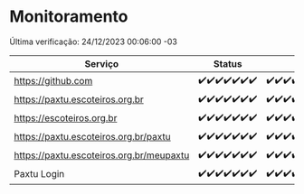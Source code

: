 # Monitoramento

Última verificação: 24/12/2023 00:06:00 -03

|Serviço|Status|Últimas 24h|
|---|---|---|
|https://github.com|<span title="2023-12-17: OK=24">✔️</span><span title="2023-12-18: OK=24">✔️</span><span title="2023-12-19: OK=24">✔️</span><span title="2023-12-20: OK=24">✔️</span><span title="2023-12-21: OK=24">✔️</span><span title="2023-12-22: OK=24">✔️</span><span title="2023-12-23: OK=3">✔️</span>|<span title="23/12/2023 00:06:00 -03 : 200">✔️</span><span title="23/12/2023 01:07:00 -03 : 200">✔️</span><span title="23/12/2023 02:05:00 -03 : 200">✔️</span><span title="23/12/2023 03:07:00 -03 : 200">✔️</span><span title="23/12/2023 04:04:00 -03 : 200">✔️</span><span title="23/12/2023 05:07:00 -03 : 200">✔️</span><span title="23/12/2023 06:04:00 -03 : 200">✔️</span><span title="23/12/2023 07:05:00 -03 : 200">✔️</span><span title="23/12/2023 08:03:00 -03 : 200">✔️</span><span title="23/12/2023 09:09:00 -03 : 200">✔️</span><span title="23/12/2023 10:05:00 -03 : 200">✔️</span><span title="23/12/2023 11:03:00 -03 : 200">✔️</span><span title="23/12/2023 12:04:00 -03 : 200">✔️</span><span title="23/12/2023 13:06:00 -03 : 200">✔️</span><span title="23/12/2023 14:03:00 -03 : 200">✔️</span><span title="23/12/2023 15:07:00 -03 : 200">✔️</span><span title="23/12/2023 16:02:00 -03 : 200">✔️</span><span title="23/12/2023 17:05:00 -03 : 200">✔️</span><span title="23/12/2023 18:03:00 -03 : 200">✔️</span><span title="23/12/2023 19:04:00 -03 : 200">✔️</span><span title="23/12/2023 20:05:00 -03 : 200">✔️</span><span title="23/12/2023 21:33:00 -03 : 200">✔️</span><span title="23/12/2023 22:49:00 -03 : 200">✔️</span><span title="23/12/2023 23:20:00 -03 : 200">✔️</span><span title="24/12/2023 00:06:00 -03 : 200">✔️</span>|
|https://paxtu.escoteiros.org.br|<span title="2023-12-17: OK=24">✔️</span><span title="2023-12-18: OK=24">✔️</span><span title="2023-12-19: OK=24">✔️</span><span title="2023-12-20: OK=24">✔️</span><span title="2023-12-21: OK=24">✔️</span><span title="2023-12-22: OK=24">✔️</span><span title="2023-12-23: OK=3">✔️</span>|<span title="23/12/2023 00:06:00 -03 : 200">✔️</span><span title="23/12/2023 01:07:00 -03 : 200">✔️</span><span title="23/12/2023 02:05:00 -03 : 200">✔️</span><span title="23/12/2023 03:07:00 -03 : 200">✔️</span><span title="23/12/2023 04:04:00 -03 : 200">✔️</span><span title="23/12/2023 05:07:00 -03 : 200">✔️</span><span title="23/12/2023 06:04:00 -03 : 200">✔️</span><span title="23/12/2023 07:05:00 -03 : 200">✔️</span><span title="23/12/2023 08:03:00 -03 : 200">✔️</span><span title="23/12/2023 09:09:00 -03 : 200">✔️</span><span title="23/12/2023 10:05:00 -03 : 200">✔️</span><span title="23/12/2023 11:03:00 -03 : 200">✔️</span><span title="23/12/2023 12:04:00 -03 : 200">✔️</span><span title="23/12/2023 13:06:00 -03 : 200">✔️</span><span title="23/12/2023 14:03:00 -03 : 200">✔️</span><span title="23/12/2023 15:07:00 -03 : 200">✔️</span><span title="23/12/2023 16:02:00 -03 : 200">✔️</span><span title="23/12/2023 17:05:00 -03 : 200">✔️</span><span title="23/12/2023 18:03:00 -03 : 200">✔️</span><span title="23/12/2023 19:04:00 -03 : 200">✔️</span><span title="23/12/2023 20:05:00 -03 : 200">✔️</span><span title="23/12/2023 21:33:00 -03 : 200">✔️</span><span title="23/12/2023 22:49:00 -03 : 200">✔️</span><span title="23/12/2023 23:20:00 -03 : 200">✔️</span><span title="24/12/2023 00:06:00 -03 : 200">✔️</span>|
|https://escoteiros.org.br|<span title="2023-12-17: OK=24">✔️</span><span title="2023-12-18: OK=24">✔️</span><span title="2023-12-19: OK=24">✔️</span><span title="2023-12-20: OK=24">✔️</span><span title="2023-12-21: OK=24">✔️</span><span title="2023-12-22: OK=24">✔️</span><span title="2023-12-23: OK=3">✔️</span>|<span title="23/12/2023 00:06:00 -03 : 200">✔️</span><span title="23/12/2023 01:07:00 -03 : 200">✔️</span><span title="23/12/2023 02:05:00 -03 : 200">✔️</span><span title="23/12/2023 03:07:00 -03 : 200">✔️</span><span title="23/12/2023 04:04:00 -03 : 200">✔️</span><span title="23/12/2023 05:07:00 -03 : 200">✔️</span><span title="23/12/2023 06:04:00 -03 : 200">✔️</span><span title="23/12/2023 07:05:00 -03 : 200">✔️</span><span title="23/12/2023 08:03:00 -03 : 200">✔️</span><span title="23/12/2023 09:09:00 -03 : 200">✔️</span><span title="23/12/2023 10:05:00 -03 : 200">✔️</span><span title="23/12/2023 11:03:00 -03 : 200">✔️</span><span title="23/12/2023 12:04:00 -03 : 200">✔️</span><span title="23/12/2023 13:06:00 -03 : 200">✔️</span><span title="23/12/2023 14:03:00 -03 : 200">✔️</span><span title="23/12/2023 15:07:00 -03 : 200">✔️</span><span title="23/12/2023 16:02:00 -03 : 200">✔️</span><span title="23/12/2023 17:05:00 -03 : 200">✔️</span><span title="23/12/2023 18:03:00 -03 : 200">✔️</span><span title="23/12/2023 19:04:00 -03 : 200">✔️</span><span title="23/12/2023 20:05:00 -03 : 200">✔️</span><span title="23/12/2023 21:33:00 -03 : 200">✔️</span><span title="23/12/2023 22:49:00 -03 : 200">✔️</span><span title="23/12/2023 23:20:00 -03 : 200">✔️</span><span title="24/12/2023 00:06:00 -03 : 200">✔️</span>|
|https://paxtu.escoteiros.org.br/paxtu|<span title="2023-12-17: OK=24">✔️</span><span title="2023-12-18: OK=24">✔️</span><span title="2023-12-19: OK=24">✔️</span><span title="2023-12-20: OK=24">✔️</span><span title="2023-12-21: OK=24">✔️</span><span title="2023-12-22: OK=24">✔️</span><span title="2023-12-23: OK=3">✔️</span>|<span title="23/12/2023 00:06:00 -03 : 200">✔️</span><span title="23/12/2023 01:07:00 -03 : 200">✔️</span><span title="23/12/2023 02:05:00 -03 : 200">✔️</span><span title="23/12/2023 03:07:00 -03 : 200">✔️</span><span title="23/12/2023 04:04:00 -03 : 200">✔️</span><span title="23/12/2023 05:07:00 -03 : 200">✔️</span><span title="23/12/2023 06:04:00 -03 : 200">✔️</span><span title="23/12/2023 07:05:00 -03 : 200">✔️</span><span title="23/12/2023 08:03:00 -03 : 200">✔️</span><span title="23/12/2023 09:09:00 -03 : 200">✔️</span><span title="23/12/2023 10:05:00 -03 : 200">✔️</span><span title="23/12/2023 11:03:00 -03 : 200">✔️</span><span title="23/12/2023 12:04:00 -03 : 200">✔️</span><span title="23/12/2023 13:06:00 -03 : 200">✔️</span><span title="23/12/2023 14:03:00 -03 : 200">✔️</span><span title="23/12/2023 15:07:00 -03 : 200">✔️</span><span title="23/12/2023 16:03:00 -03 : 200">✔️</span><span title="23/12/2023 17:05:00 -03 : 200">✔️</span><span title="23/12/2023 18:03:00 -03 : 200">✔️</span><span title="23/12/2023 19:04:00 -03 : 200">✔️</span><span title="23/12/2023 20:05:00 -03 : 200">✔️</span><span title="23/12/2023 21:33:00 -03 : 200">✔️</span><span title="23/12/2023 22:49:00 -03 : 200">✔️</span><span title="23/12/2023 23:20:00 -03 : 200">✔️</span><span title="24/12/2023 00:06:00 -03 : 200">✔️</span>|
|https://paxtu.escoteiros.org.br/meupaxtu|<span title="2023-12-17: OK=24">✔️</span><span title="2023-12-18: OK=24">✔️</span><span title="2023-12-19: OK=24">✔️</span><span title="2023-12-20: OK=24">✔️</span><span title="2023-12-21: OK=24">✔️</span><span title="2023-12-22: OK=24">✔️</span><span title="2023-12-23: OK=3">✔️</span>|<span title="23/12/2023 00:06:00 -03 : 200">✔️</span><span title="23/12/2023 01:07:00 -03 : 200">✔️</span><span title="23/12/2023 02:05:00 -03 : 200">✔️</span><span title="23/12/2023 03:07:00 -03 : 200">✔️</span><span title="23/12/2023 04:04:00 -03 : 200">✔️</span><span title="23/12/2023 05:07:00 -03 : 200">✔️</span><span title="23/12/2023 06:04:00 -03 : 200">✔️</span><span title="23/12/2023 07:05:00 -03 : 200">✔️</span><span title="23/12/2023 08:03:00 -03 : 200">✔️</span><span title="23/12/2023 09:09:00 -03 : 200">✔️</span><span title="23/12/2023 10:05:00 -03 : 200">✔️</span><span title="23/12/2023 11:03:00 -03 : 200">✔️</span><span title="23/12/2023 12:04:00 -03 : 200">✔️</span><span title="23/12/2023 13:06:00 -03 : 200">✔️</span><span title="23/12/2023 14:03:00 -03 : 200">✔️</span><span title="23/12/2023 15:07:00 -03 : 200">✔️</span><span title="23/12/2023 16:03:00 -03 : 200">✔️</span><span title="23/12/2023 17:05:00 -03 : 200">✔️</span><span title="23/12/2023 18:03:00 -03 : 200">✔️</span><span title="23/12/2023 19:04:00 -03 : 200">✔️</span><span title="23/12/2023 20:05:00 -03 : 200">✔️</span><span title="23/12/2023 21:33:00 -03 : 200">✔️</span><span title="23/12/2023 22:49:00 -03 : 200">✔️</span><span title="23/12/2023 23:20:00 -03 : 200">✔️</span><span title="24/12/2023 00:06:00 -03 : 200">✔️</span>|
|Paxtu Login|<span title="2023-12-17: OK=24">✔️</span><span title="2023-12-18: OK=24">✔️</span><span title="2023-12-19: OK=24">✔️</span><span title="2023-12-20: OK=24">✔️</span><span title="2023-12-21: OK=24">✔️</span><span title="2023-12-22: OK=24">✔️</span><span title="2023-12-23: OK=3">✔️</span>|<span title="23/12/2023 00:06:00 -03 : 200">✔️</span><span title="23/12/2023 01:07:00 -03 : 200">✔️</span><span title="23/12/2023 02:05:00 -03 : 200">✔️</span><span title="23/12/2023 03:07:00 -03 : 200">✔️</span><span title="23/12/2023 04:04:00 -03 : 200">✔️</span><span title="23/12/2023 05:07:00 -03 : 200">✔️</span><span title="23/12/2023 06:04:00 -03 : 200">✔️</span><span title="23/12/2023 07:05:00 -03 : 200">✔️</span><span title="23/12/2023 08:03:00 -03 : 200">✔️</span><span title="23/12/2023 09:09:00 -03 : 200">✔️</span><span title="23/12/2023 10:05:00 -03 : 200">✔️</span><span title="23/12/2023 11:03:00 -03 : 200">✔️</span><span title="23/12/2023 12:04:00 -03 : 200">✔️</span><span title="23/12/2023 13:06:00 -03 : 200">✔️</span><span title="23/12/2023 14:03:00 -03 : 200">✔️</span><span title="23/12/2023 15:07:00 -03 : 200">✔️</span><span title="23/12/2023 16:03:00 -03 : 200">✔️</span><span title="23/12/2023 17:05:00 -03 : 200">✔️</span><span title="23/12/2023 18:03:00 -03 : 200">✔️</span><span title="23/12/2023 19:04:00 -03 : 200">✔️</span><span title="23/12/2023 20:05:00 -03 : 200">✔️</span><span title="23/12/2023 21:33:00 -03 : 200">✔️</span><span title="23/12/2023 22:49:00 -03 : 200">✔️</span><span title="23/12/2023 23:21:00 -03 : 200">✔️</span><span title="24/12/2023 00:06:00 -03 : 200">✔️</span>|
